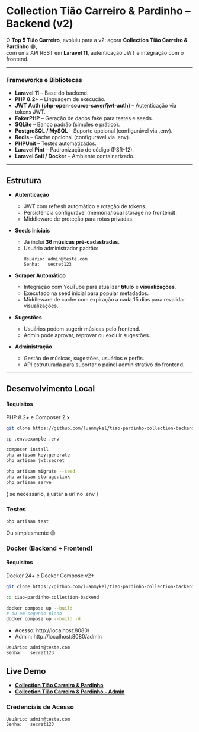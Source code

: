 # Collection Tião Carreiro & Pardinho – Backend (v2)

O **Top 5 Tião Carreiro**, evoluiu para a v2: agora **Collection Tião Carreiro & Pardinho** 😁,  
com uma API REST em **Laravel 11**, autenticação JWT e integração com o frontend.

---

### Frameworks e Bibliotecas

- **Laravel 11** – Base do backend.
- **PHP 8.2+** – Linguagem de execução.
- **JWT Auth (php-open-source-saver/jwt-auth)** – Autenticação via tokens JWT.
- **FakerPHP** – Geração de dados fake para testes e seeds.
- **SQLite** – Banco padrão (simples e prático).
- **PostgreSQL / MySQL** – Suporte opcional (configurável via .env).
- **Redis** – Cache opcional (configurável via .env).
- **PHPUnit** – Testes automatizados.
- **Laravel Pint** – Padronização de código (PSR-12).
- **Laravel Sail / Docker** – Ambiente containerizado.

---

## Estrutura

- **Autenticação**
    - JWT com refresh automático e rotação de tokens.
    - Persistência configurável (memória/local storage no frontend).
    - Middleware de proteção para rotas privadas.

- **Seeds Iniciais**
    - Já inclui **36 músicas pré-cadastradas**.
    - Usuário administrador padrão:
      ```
      Usuário: admin@teste.com
      Senha:   secret123
      ```

- **Scraper Automático**
    - Integração com YouTube para atualizar **título** e **visualizações**.
    - Executado na seed inicial para popular metadados.
    - Middleware de cache com expiração a cada 15 dias para revalidar visualizações.

- **Sugestões**
    - Usuários podem sugerir músicas pelo frontend.
    - Admin pode aprovar, reprovar ou excluir sugestões.

- **Administração**
    - Gestão de músicas, sugestões, usuários e perfis.
    - API estruturada para suportar o painel administrativo do frontend.

---

## Desenvolvimento Local

#### Requisitos
PHP 8.2+ e Composer 2.x

```bash
git clone https://github.com/luanmykel/tiao-pardinho-collection-backend.git

cp .env.example .env

composer install
php artisan key:generate
php artisan jwt:secret

php artisan migrate --seed
php artisan storage:link
php artisan serve
````

( se necessário, ajustar a url no .env )

### Testes

```bash
php artisan test
```

Ou simplesmente 😊

### Docker (Backend + Frontend)

#### Requisitos
Docker 24+ e Docker Compose v2+

```bash
git clone https://github.com/luanmykel/tiao-pardinho-collection-backend.git

cd tiao-pardinho-collection-backend

docker compose up --build
# ou em segundo plano
docker compose up --build -d
```

- Acesso: http://localhost:8080/
- Admin: http://localhost:8080/admin
````
Usuário: admin@teste.com
Senha:   secret123
````

## Live Demo

- **[Collection Tião Carreiro & Pardinho](https://collection.lmdev.space/)**
- **[Collection Tião Carreiro & Pardinho - Admin](https://collection.lmdev.space/admin)**

### Credenciais de Acesso

```
Usuário: admin@teste.com
Senha:   secret123
```

